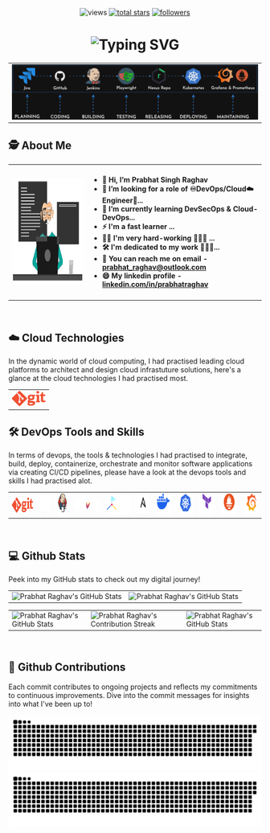 <!-- Badges section -->
<p align="center">
 <!--    
  <a href="https://www.youtube.com/c/prabhatraghav?sub_confirmation=1">
    <img alt="youtube subscribers" title="Subscribe to my YouTube channel" src="https://freshidea.com/prabhatraghav/app/youtube-stats-badges/subscribers-badge.php"/></a>
  <a href="https://www.youtube.com/c/prabhatraghav">
    <img alt="youtube views" title="YouTube views" src="https://freshidea.com/prabhatraghav/app/youtube-stats-badges/view-count-badge.php"/></a>
    -->
    
  <!--- Github Profile Views Counter <https://github.com/antonkomarev/github-profile-views-counter> --->
  <img alt="views" title="GitHub profile views" src="https://komarev.com/ghpvc/?username=prabhatraghav&label=GITHUB+PROFILE+VIEWS&base=0&color=236ad3&abbreviated=true&style=for-the-badge" alt="prabhatraghav"/>
  <!--- Github Stars  --->
  <a href="https://github.com/prabhatraghav?tab=repositories&sort=stargazers">
    <img alt="total stars" title="Total stars on GitHub" src="https://custom-icon-badges.demolab.com/github/stars/prabhatraghav?color=55960c&style=for-the-badge&labelColor=5c5c5c&logo=star&label=Github+Stars"/></a>
    <!--- Github Followers  --->
  <a href="https://github.com/prabhatraghav?tab=followers">
    <img alt="followers" title="Follow me on Github" src="https://custom-icon-badges.demolab.com/github/followers/prabhatraghav?color=ff00de&labelColor=5c5c5c&style=for-the-badge&logo=person-add&label=Github+Followers&logoColor=white"/></a>
</p>



<!--- Dynamic Header - typing effect SVG <https://readme-typing-svg.herokuapp.com> --->
<div align="center">
    <h1><img src="https://readme-typing-svg.herokuapp.com?font=Jetbrains+mono&size=30&duration=3000&color=33FF33&center=true&vCenter=true&width=800&lines=Hello...;I'm+Prabhat+Singh+Raghav...;And+this+is+my+Github+Profile...;I'm+looking+for...;A+role+of+DevOps+Engineer...;I'm+a+fast+learner...;I'm+very+hard-working...;I'm+dedicated+to+my+work...;" alt="Typing SVG"/>
    </h1>
</div>



<!-- Banner -->
<div><table align="center" width="100%" height="100%"><tr>
<td><img alt="banner" src="https://raw.githubusercontent.com/prabhatraghav/prabhatraghav/output/Pipeline.gif"></td>
</tr></table></div>

<div align="center">
<h2 align="left" class="section-heading">🕵 About Me </h2>
</div>

<div>
<table align="center" width="100%" height="100%"><tr>
<!--- Coder Animated Gif --->
<td><img alt="Coding" width="300" height="210" src="https://raw.githubusercontent.com/prabhatraghav/prabhatraghav/output/desk_worker.gif"/></td>
<!--- <td><img align="right" alt="Coding" width="290" height="219" src="https://raw.githubusercontent.com/prabhatraghav/prabhatraghav/output/coding-guy.gif"/></td> --->
<!--- <td><img align="right" alt="Coding" width="350" height="197" src="https://raw.githubusercontent.com/prabhatraghav/prabhatraghav/output/profilegif.gif"/></td>  --->

<td><h4><ul>
<li> 👋 Hi, I’m Prabhat Singh Raghav</li>
<li> 👀 I’m looking for a role of ♾️DevOps/Cloud☁️ Engineer👷...</li>
<li> 📖 I’m currently learning DevSecOps & Cloud-DevOps...</li>
<li> ⚡ I'm a fast learner ...</li>
<li> 💪🏼 I'm very hard-working 🏋🏽‍♂️ ...</li>
<li> 🛠️ I'm dedicated to my work 🧑🏻‍💻...</li>
<li> 📧 You can reach me on email - <a href="prabhat_raghav@outlook.com">prabhat_raghav@outlook.com</a></li>
<li> 😄 My linkedin profile - <a href="https://www.linkedin.com/in/prabhatraghav/">linkedin.com/in/prabhatraghav</a></li>
</ul></h5></td>
</tr></table></div>

<br>

<div align="center">
<h2 align="left" class="section-heading"> ☁️ Cloud Technologies </h2>
</div>
<p align="left">In the dynamic world of cloud computing, I had practised leading cloud platforms to architect and design cloud infrastuture solutions, here's a glance at the cloud technologies I had practised most.</p>
<div>
 <table>
  <tr>
   <td><img src="https://raw.githubusercontent.com/prabhatraghav/prabhatraghav/output/logos/git-logo-orange.png" alt="git" height="30"/></td>
  </tr>
 </table>
</div>



<div align="center">
<h2 align="left" class="section-heading">🛠️ DevOps Tools and Skills </h2>
</div>
<p align="left">In terms of devops, the tools & technologies I had practised to integrate, build, deploy, containerize, orchestrate and monitor software applications via creating CI/CD pipelines, please have a look at the devops tools and skills I had practised alot.</p>
<div align="center">
 <table>
  <tr>
   <td><img align="center" src="https://raw.githubusercontent.com/prabhatraghav/prabhatraghav/output/logos/git-logo-orange.png" alt="git" height="30"/></td>
   <td><img align="center" src="https://raw.githubusercontent.com/prabhatraghav/prabhatraghav/output/logos/github-white.png" alt="github" height="40"/></td>
   <td><img align="center" src="https://raw.githubusercontent.com/prabhatraghav/prabhatraghav/output/logos/jenkins-logo-white.png" alt="jenkins" height="45"/></td>
   <td><img align="center" src="https://raw.githubusercontent.com/prabhatraghav/prabhatraghav/output/logos/maven-logo-white-on-black.purevec.svg" alt="maven" height="20"/></td>
   <td><img align="center" src="https://raw.githubusercontent.com/prabhatraghav/prabhatraghav/output/logos/trivy--logo-white.png" alt="aquatrivy" height="40"/></td>
   <td><img align="center" src="https://raw.githubusercontent.com/prabhatraghav/prabhatraghav/output/logos/Ansible-white.png" alt="ansible" height="45"/></td>
   <td><img align="center" src="https://raw.githubusercontent.com/prabhatraghav/prabhatraghav/output/logos/docker-mark.png" alt="docker" height="45"/></td>
   <td><img align="center" src="https://raw.githubusercontent.com/prabhatraghav/prabhatraghav/output/logos/k8s-white.png" alt="kubernetes" height="45"/></td>
   <td><img align="center" src="https://raw.githubusercontent.com/prabhatraghav/prabhatraghav/output/logos/terraform-hashicorp-logo.png" alt="terraform" height="45"/></td>
   <td><img align="center" src="https://raw.githubusercontent.com/prabhatraghav/prabhatraghav/output/logos/prometheus-logo.png" alt="prometheus" height="45"/></td>
   <td><img align="center" src="https://raw.githubusercontent.com/prabhatraghav/prabhatraghav/output/logos/Grafana-white.png" alt="grafana" height="45"/></td>
  </tr>
 </table>
</div>



<br>

<div align="center">
<h2 align="left" class="section-heading">💻 Github Stats </h2>
<p align="left">Peek into my GitHub stats to check out my digital journey!</p>
 <table align="center" width="100%" height="100%" >
    <tr>
       <td><img style="border: none;" src="https://github-profile-summary-cards.vercel.app/api/cards/profile-details?username=prabhatraghav&theme=github_dark" alt="Prabhat Raghav's GitHub Stats"/></td>   
       <td><img style="border: none;" src="https://github-profile-summary-cards.vercel.app/api/cards/stats?username=prabhatraghav&theme=github_dark" alt="Prabhat Raghav's GitHub Stats"/></td>
    </tr>
 </table>
 <table align="center" width="100%" height="100%" >
    <tr>
        <td><img style="border: none;" src="https://github-profile-summary-cards.vercel.app/api/cards/productive-time?username=prabhatraghav&theme=github_dark&utcOffset=10" alt="Prabhat Raghav's GitHub Stats"/>
        <td><img style="border: none;" src="https://github-readme-streak-stats.herokuapp.com/?user=prabhatraghav&theme=radical&mode=weekly&starting_year=2023" alt="Prabhat Raghav's Contribution Streak"/></td>
        <td><img style="border: none;" src="https://github-profile-summary-cards.vercel.app/api/cards/most-commit-language?username=prabhatraghav&theme=github_dark" alt="Prabhat Raghav's GitHub Stats"/></td>
    </tr>
 </table>
</div>

<br>

<div align="center">
<h2 align="left" class="section-heading">🚀 Github Contributions</h2>
<p align="left">Each commit contributes to ongoing projects and reflects my commitments to continuous improvements. Dive into the commit messages for insights into what I've been up to!</p>
  <img src="https://raw.githubusercontent.com/prabhatraghav/prabhatraghav/output/github-contribution-grid-snake-dark.svg#gh-dark-mode-only" alt="GitHub Contribution Grid Snake Animation Dark Mode"/>
  <img src="https://raw.githubusercontent.com/prabhatraghav/prabhatraghav/output/github-contribution-grid-snake.svg#gh-light-mode-only" alt="GitHub Contribution Grid Snake Animation Light Mode"/>
</div>


<!---

<div align="center">
<h2 align="center" class="section-heading">🌐 Connect with Me</h2>
<p> To connect with me, you can find my professional profile and contact details on LinkedIn, or explore more about my projects and interests through my Linktree. Feel free to reach out for collaborations, opportunities, or just to exchange ideas about the latest in software development and technology. Let's innovate together! </p>
<div align="center">
  <a href="https://www.linkedin.com/in/zane-pearton">
    <img src="https://img.shields.io/badge/ZanePearton-0077B5?style=for-the-badge&logo=linkedin&logoColor=white" alt="LinkedIn"/>
  </a>
  <a href="https://linktr.ee/zanepearton">
    <img src="https://img.shields.io/badge/Linktree-39E09B?style=for-the-badge&logo=Linktree&logoColor=white" alt="Linktree"/>
  </a>
  <a href="https://github.com/ZanePearton/ZanePearton" target="_blank">
    <img src="https://img.shields.io/badge/View%20on%20GitHub-%230077B5.svg?&style=for-the-badge&logo=github&logoColor=white" alt="GitHub Skyline"/>
  </a>
  <img src="https://komarev.com/ghpvc/?username=ZanePearton&style=for-the-badge" alt="Profile views" />
</div>


<h2 align="center" class="section-heading">💻 Programming Languages</h2>
<p> As a multifaceted engineer, I've developed proficiency in a diverse set of programming languages, each serving as a pivotal tool in my development arsenal. Here are the languages I wield to turn complex problems into elegant solutions</p>
<div align="center">
  <img src="https://img.shields.io/badge/Java-007396?style=for-the-badge&logo=java&logoColor=white" alt="Java" />
  <img src="https://img.shields.io/badge/Python-3776AB?style=for-the-badge&logo=python&logoColor=white" alt="Python"/>
  <img src="https://img.shields.io/badge/JavaScript-F7DF1E?style=for-the-badge&logo=javascript&logoColor=black" alt="JavaScript"/>
  <img src="https://img.shields.io/badge/PowerShell-5391FE?style=for-the-badge&logo=powershell&logoColor=white" alt="PowerShell"/>
  <img src="https://img.shields.io/badge/Bash-4EAA25?style=for-the-badge&logo=gnu-bash&logoColor=white" alt="Bash"/>
  <img src="https://img.shields.io/badge/Swift-FA7343?style=for-the-badge&logo=swift&logoColor=white" alt="Swift"/>
  <img src="https://img.shields.io/badge/YAML-0A0A0A?style=for-the-badge" alt="YAML"/>
  <img src="https://img.shields.io/badge/Go-00ADD8?style=for-the-badge&logo=go&logoColor=white" alt="Go"/>
</div>


<h2 align="center" class="section-heading">🔧 Frameworks</h2>
<p>Frameworks are the backbone of my development process, providing the structure and tools necessary for building scalable, efficient applications. My expertise spans a broad spectrum of frameworks, each chosen for its ability to facilitate rapid development and deliver robust functionality</p>
<div align="center">
  <img src="https://img.shields.io/badge/React-20232A?style=for-the-badge&logo=react&logoColor=61DAFB" alt="React"/>
  <img src="https://img.shields.io/badge/Svelte-FF3E00?style=for-the-badge&logo=svelte&logoColor=white" alt="Svelte"/>
  <img src="https://img.shields.io/badge/TensorFlow-FF6F00?style=for-the-badge&logo=tensorflow&logoColor=white" alt="TensorFlow"/>
  <img src="https://img.shields.io/badge/npm-CB3837?style=for-the-badge&logo=npm&logoColor=white" alt="npm"/>
  <img src="https://img.shields.io/badge/Git-F05032?style=for-the-badge&logo=git&logoColor=white" alt="Git"/>
  <img src="https://img.shields.io/badge/Visual%20Studio%20Code-007ACC?style=for-the-badge&logo=visualstudiocode&logoColor=white" alt="Visual Studio Code"/>
  <img src="https://img.shields.io/badge/Vue.js-4FC08D?style=for-the-badge&logo=vuedotjs&logoColor=white" alt="Vue.js"/>
  <img src="https://img.shields.io/badge/Django-092E20?style=for-the-badge&logo=django&logoColor=green" alt="Django"/>
  <img src="https://img.shields.io/badge/Firebase-FFCA28?style=for-the-badge&logo=firebase&logoColor=white" alt="Firebase"/>
  <img src="https://img.shields.io/badge/Bootstrap-7952B3?style=for-the-badge&logo=bootstrap&logoColor=white" alt="Bootstrap"/>
  <img src="https://img.shields.io/badge/Node.js-339933?style=for-the-badge&logo=nodedotjs&logoColor=white" alt="Node.js"/>
  <img src="https://img.shields.io/badge/Flask-000000?style=for-the-badge&logo=flask&logoColor=white" alt="Flask"/>
  <img src="https://img.shields.io/badge/Flutter-02569B?style=for-the-badge&logo=flutter&logoColor=white" alt="Flutter"/> 
</div>


prabhatraghav/prabhatraghav is a ✨ special ✨ repository because its `README.md` (this file) appears on your GitHub profile.
You can click the Preview link to take a look at your changes.
--->
